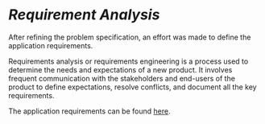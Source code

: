 # ___Requirement Analysis___
After refining the problem specification, an effort was made to define the application requirements.

Requirements analysis or requirements engineering is a process used to determine the needs and expectations of a new product. It involves frequent communication with the stakeholders and end-users of the product to define expectations, resolve conflicts, and document all the key requirements.

The application requirements can be found [here](https://github.com/users/patrickSlaine/projects/5).